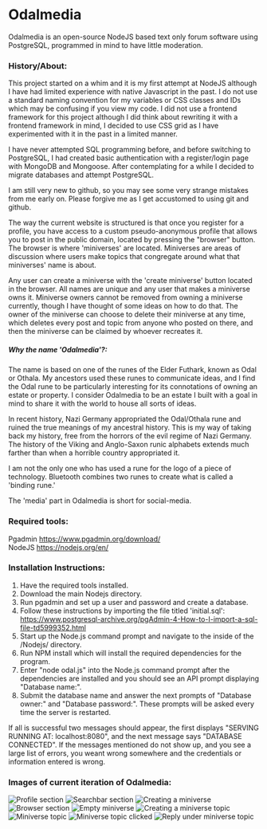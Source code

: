 # Odalmedia
Odalmedia is an open-source NodeJS based text only forum software using PostgreSQL, programmed in mind to have little moderation.

<h3>
History/About:
</h3>

This project started on a whim and it is my first attempt at NodeJS although I have had limited experience with native Javascript in the past.
I do not use a standard naming convention for my variables or CSS classes and IDs which may be confusing if you view my code. I did not use a frontend framework for this project although I did think about rewriting it with a frontend framework in mind, I decided to use CSS grid as I have experimented with it in the past in a limited manner.

I have never attempted SQL programming before, and before switching to PostgreSQL,
I had created basic authentication with a register/login page with MongoDB and Mongoose.
After contemplating for a while I decided to migrate databases and attempt PostgreSQL.

I am still very new to github, so you may see some very strange mistakes from me
early on. Please forgive me as I get accustomed to using git and github.

The way the current website is structured is that once you register for a profile, you have access to a custom pseudo-anonymous profile
that allows you to post in the public domain, located by pressing the "browser" button.
The browser is where 'miniverses' are located. Miniverses are areas of discussion where users make topics that congregate around what that
miniverses' name is about.

Any user can create a miniverse with the 'create miniverse' button located in the browser. All names are unique and
any user that makes a miniverse owns it. Miniverse owners cannot be
removed from owning a miniverse currently, though I have thought of some ideas on how to do that.
The owner of the miniverse can choose to delete their miniverse at any time, which deletes every post and topic from
anyone who posted on there, and then the miniverse can be claimed by whoever recreates it.

<h5>
Why the name 'Odalmedia'?:
</h5>
The name is based on one of the runes of the Elder Futhark, known as Odal or
Othala. My ancestors used these runes to communicate ideas, and I find the Odal
rune to be particularly interesting for its connotations of owning an estate or
property. I consider Odalmedia to be an estate I built with a goal in mind
to share it with the world to house all sorts of ideas.

In recent history, Nazi Germany appropriated the Odal/Othala rune and ruined the
true meanings of my ancestral history. This is my way of taking back my history,
free from the horrors of the evil regime of Nazi Germany. The history of the
Viking and Anglo-Saxon runic alphabets extends much farther than when a
horrible country appropriated it.

I am not the only one who has used a rune for the logo of a piece of technology.
Bluetooth combines two runes to create what is called a 'binding rune.'

The 'media' part in Odalmedia is short for social-media.

<h3>
Required tools:
</h3>

Pgadmin https://www.pgadmin.org/download/
<br>
NodeJS https://nodejs.org/en/

<h3>
Installation Instructions:
</h3>

1) Have the required tools installed.
2) Download the main Nodejs directory.  
3) Run pgadmin and set up a user and password and create a database.
4) Follow these instructions by importing the file titled 'initial.sql':
https://www.postgresql-archive.org/pgAdmin-4-How-to-I-import-a-sql-file-td5999352.html
5) Start up the Node.js command prompt and navigate to the inside of the /Nodejs/ directory.
6) Run NPM install which will install the required dependencies for the program.
7) Enter "node odal.js" into the Node.js command prompt after the dependencies are installed
and you should see an API prompt displaying "Database name:".
8) Submit the database name and answer the next prompts of "Database owner:" and "Database password:".
These prompts will be asked every time the server is restarted.

If all is successful two messages should appear, the first displays "SERVING RUNNING AT: localhost:8080",
and the next message says "DATABASE CONNECTED". If the messages mentioned do not show up, and you see a large list of errors, you weant wrong somewhere
and the credentials or information entered is wrong.

<h3>
Images of current iteration of Odalmedia:
</h3>

![Profile section](https://user-images.githubusercontent.com/36284384/89106357-0f3bd000-d3de-11ea-9338-ce1a74107ada.JPG)
![Searchbar section](https://user-images.githubusercontent.com/36284384/89106359-0fd46680-d3de-11ea-8e11-e2d3adfe75ba.JPG)
![Creating a miniverse](https://user-images.githubusercontent.com/36284384/89106353-0e0aa300-d3de-11ea-83e6-859879008186.JPG)
![Browser section](https://user-images.githubusercontent.com/36284384/89106352-0d720c80-d3de-11ea-920f-b972f8876dcb.JPG)
![Empty miniverse](https://user-images.githubusercontent.com/36284384/89106354-0ea33980-d3de-11ea-97db-f79f004f94a2.JPG)
![Creating a miniverse topic](https://user-images.githubusercontent.com/36284384/89106360-0fd46680-d3de-11ea-949b-8ac01348c8fb.JPG)
![Miniverse topic](https://user-images.githubusercontent.com/36284384/89106355-0ea33980-d3de-11ea-9628-d0665b154533.JPG)
![Miniverse topic clicked](https://user-images.githubusercontent.com/36284384/89106356-0f3bd000-d3de-11ea-8709-5a96f1af9628.JPG)
![Reply under miniverse topic](https://user-images.githubusercontent.com/36284384/89106358-0f3bd000-d3de-11ea-8ad6-c3137f68a9eb.JPG)
